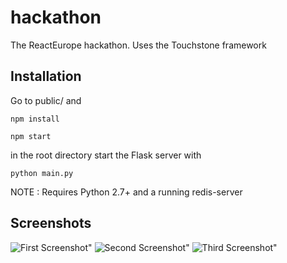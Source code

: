 # hackathon
The ReactEurope hackathon.
Uses the Touchstone framework

## Installation

Go to public/ and 
```
npm install
```
```
npm start
```

in the root directory start the Flask server with 

```
python main.py
```

NOTE : Requires Python 2.7+ and a running redis-server

## Screenshots

![First Screenshot"](http://github.com/rakannimer/screenshots/1.png "First Screenshot")
![Second Screenshot"](http://full/path/to/img.jpg "Second Screenshot")
![Third Screenshot"](http://full/path/to/img.jpg "Third Screenshot")